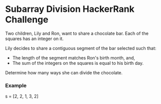 # Subarray Division HackerRank Challenge

Two children, Lily and Ron, want to share a chocolate bar. Each of the squares has an integer on it.

Lily decides to share a contiguous segment of the bar selected such that:

* The length of the segment matches Ron's birth month, and,
* The sum of the integers on the squares is equal to his birth day.

Determine how many ways she can divide the chocolate.

### Example

s = [2, 2, 1, 3, 2]
